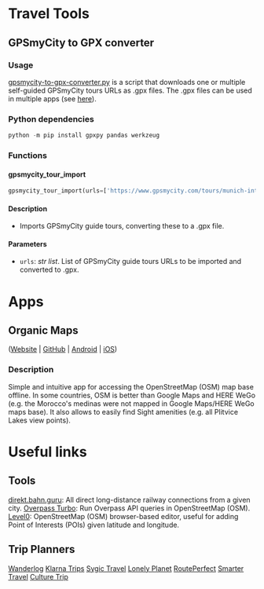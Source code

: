 # Travel Tools

## GPSmyCity to GPX converter

### Usage

[gpsmycity-to-gpx-converter.py](gpsmycity-to-gpx-converter.py) is a script that downloads one or multiple self-guided GPSmyCity tours URLs as .gpx files. The .gpx files can be used in multiple apps (see [here](#apps)).

### Python dependencies

```.ps1
python -m pip install gpxpy pandas werkzeug
```

### Functions

#### gpsmycity_tour_import
```.py
gpsmycity_tour_import(urls=['https://www.gpsmycity.com/tours/munich-introduction-walking-tour-6446.html', 'https://www.gpsmycity.com/blog/main-sights-to-see-in-augsburg-3414.html', 'https://www.gpsmycity.com/tours/edinburgh-introduction-walking-tour-6397.html'])
```

#### Description
- Imports GPSmyCity guide tours, converting these to a .gpx file.

#### Parameters
- `urls`: *str list*. List of GPSmyCity guide tours URLs to be imported and converted to .gpx.


# Apps

## Organic Maps
([Website](https://organicmaps.app) | [GitHub](https://github.com/organicmaps/organicmaps) | [Android](https://play.google.com/store/apps/details?id=app.organicmaps) | [iOS](https://apps.apple.com/app/organic-maps/id1567437057))

### Description
Simple and intuitive app for accessing the OpenStreetMap (OSM) map base offline. In some countries, OSM is better than Google Maps and HERE WeGo (e.g. the Morocco's medinas were not mapped in Google Maps/HERE WeGo maps base). It also allows to easily find Sight amenities (e.g. all Plitvice Lakes view points).


# Useful links

## Tools
[direkt.bahn.guru](https://direkt.bahn.guru/?origin=8000261&local=true): All direct long-distance railway connections from a given city.
[Overpass Turbo](https://wiki.openstreetmap.org/wiki/Overpass_turbo): Run Overpass API queries in OpenStreetMap (OSM).
[Level0](https://wiki.openstreetmap.org/wiki/Level0): OpenStreetMap (OSM) browser-based editor, useful for adding Point of Interests (POIs) given latitude and longitude.

## Trip Planners
[Wanderlog](https://wanderlog.com)
[Klarna Trips](https://trips.klarna.com)
[Sygic Travel](https://travel.sygic.com)
[Lonely Planet](https://www.lonelyplanet.com)
[RoutePerfect](https://www.routeperfect.com)
[Smarter Travel](https://www.smartertravel.com)
[Culture Trip](https://theculturetrip.com)
